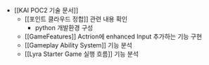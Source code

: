 - [[KAI POC2 기술 문서]]
	- [[포인트 클라우드 정합]] 관련 내용 확인 
		- python 개발환경 구성 
	- [[GameFeatures]] Actrion에 enhanced Input 추가하는 기능 구현 
	- [[Gameplay Ability System]] 기능 분석
	- [[Lyra Starter Game 실행 흐름]] 기능 분석
